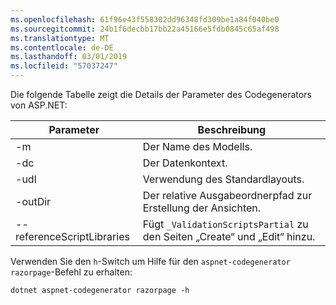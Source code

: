 ```yaml
---
ms.openlocfilehash: 61f96e43f558302dd96348fd309be1a84f040be0
ms.sourcegitcommit: 24b1f6decbb17bb22a45166e5fdb0845c65af498
ms.translationtype: MT
ms.contentlocale: de-DE
ms.lasthandoff: 03/01/2019
ms.locfileid: "57037247"
---
```

<a name="codegenerator"></a> Die folgende Tabelle zeigt die Details der Parameter des Codegenerators von ASP.NET:

| Parameter               | Beschreibung|
| ----------------- | ------------ |
| -m  | Der Name des Modells. |
| -dc  | Der Datenkontext. |
| -udl | Verwendung des Standardlayouts. |
| -outDir | Der relative Ausgabeordnerpfad zur Erstellung der Ansichten. |
| --referenceScriptLibraries | Fügt `_ValidationScriptsPartial` zu den Seiten „Create“ und „Edit“ hinzu. |

Verwenden Sie den `h`-Switch um Hilfe für den `aspnet-codegenerator razorpage`-Befehl zu erhalten:

```console
dotnet aspnet-codegenerator razorpage -h
```
